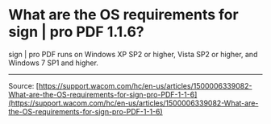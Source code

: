 # What are the OS requirements for sign | pro PDF 1.1.6?

sign | pro PDF runs on Windows XP SP2 or higher, Vista SP2 or higher, and Windows 7 SP1 and higher.

---
Source: [https://support.wacom.com/hc/en-us/articles/1500006339082-What-are-the-OS-requirements-for-sign-pro-PDF-1-1-6](https://support.wacom.com/hc/en-us/articles/1500006339082-What-are-the-OS-requirements-for-sign-pro-PDF-1-1-6)
